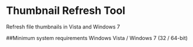 # Thumbnail Refresh Tool
Refresh file thumbnails in Vista and Windows 7

##Minimum system requirements
Windows Vista / Windows 7 (32 / 64-bit)
